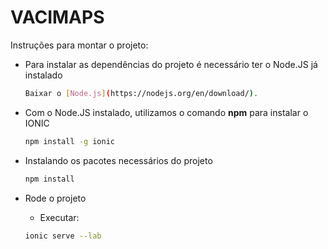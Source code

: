 
# VACIMAPS

Instruções para montar o projeto:
*  Para instalar as dependências do projeto é necessário ter o Node.JS já instalado
    ```bash
    Baixar o [Node.js](https://nodejs.org/en/download/).
    ```
*  Com o Node.JS instalado, utilizamos o comando **npm** para instalar o IONIC

    ```bash
    npm install -g ionic
    ```
* Instalando os pacotes necessários do projeto
    ```bash
    npm install
    ```
* Rode o projeto
    * Executar:
    ```bash
    ionic serve --lab
    ```

